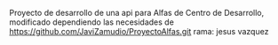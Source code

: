 Proyecto de desarrollo de una api para Alfas de Centro de Desarrollo, modificado dependiendo las necesidades de https://github.com/JaviZamudio/ProyectoAlfas.git rama: jesus vazquez
